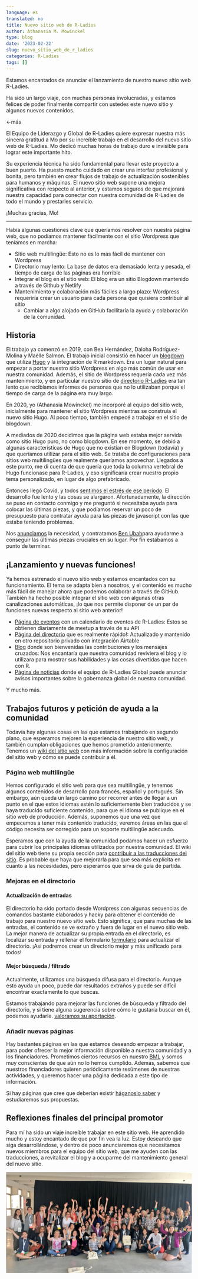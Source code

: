 ```yaml
---
language: es
translated: no
title: Nuevo sitio web de R-Ladies
author: Athanasia M. Mowinckel
type: blog
date: '2023-02-22'
slug: nuevo_sitio_web_de_r_ladies
categories: R-Ladies
tags: []
---
```


Estamos encantados de anunciar el lanzamiento de nuestro nuevo sitio web R-Ladies.

Ha sido un largo viaje, con muchas personas involucradas, y estamos felices de poder finalmente compartir con ustedes este nuevo sitio y algunos nuevos contenidos.

<-más

El Equipo de Liderazgo y Global de R-Ladies quiere expresar nuestra más sincera gratitud a Mo por su increíble trabajo en el desarrollo del nuevo sitio web de R-Ladies.
Mo dedicó muchas horas de trabajo duro e invisible para lograr este importante hito.

Su experiencia técnica ha sido fundamental para llevar este proyecto a buen puerto.
Ha puesto mucho cuidado en crear una interfaz profesional y bonita, pero también en crear flujos de trabajo de actualización sostenibles para humanos y máquinas.
El nuevo sitio web supone una mejora significativa con respecto al anterior, y estamos seguros de que mejorará nuestra capacidad para conectar con nuestra comunidad de R-Ladies de todo el mundo y prestarles servicio.

¡Muchas gracias, Mo!

***

Había algunas cuestiones clave que queríamos resolver con nuestra página web, que no podíamos mantener fácilmente con el sitio Wordpress que teníamos en marcha:

- Sitio web multilingüe: Esto no es lo más fácil de mantener con Wordpress
- Directorio muy lento: La base de datos era demasiado lenta y pesada, el tiempo de carga de las páginas era horrible
- Integrar el blog en el sitio web: El blog era un sitio Blogdown mantenido a través de Github y Netlify
- Mantenimiento y colaboración más fáciles a largo plazo: Wordpress requeriría crear un usuario para cada persona que quisiera contribuir al sitio
  - Cambiar a algo alojado en GitHub facilitaría la ayuda y colaboración de la comunidad.

## Historia

El trabajo ya comenzó en 2019, con Bea Hernández, Daloha Rodríguez-Molina y Maëlle Salmon.
El trabajo inicial consistió en hacer un [blogdown](https://bookdown.org/yihui/blogdown/) que utiliza [Hugo](https://gohugo.io/) y la integración de R markdown.
Era un lugar natural para empezar a portar nuestro sitio Wordpress en algo más común de usar en nuestra comunidad.
Además, el sitio de Wordpress requería cada vez más mantenimiento, y en particular nuestro sitio de [directorio R-Ladies](https://www.rladies.org/directory/) era tan lento que recibíamos informes de personas que no lo utilizaban porque el tiempo de carga de la página era muy largo.

En 2020, yo (Athanasia Mowinckel) me incorporé al equipo del sitio web, inicialmente para mantener el sitio Wordpress mientras se construía el nuevo sitio Hugo.
Al poco tiempo, también empecé a trabajar en el sitio de blogdown.

A mediados de 2020 decidimos que la página web estaba mejor servida como sitio Hugo puro, no como blogdown.
En ese momento, se debió a algunas características de Hugo que no existían en Blogdown (todavía) y que queríamos utilizar para el sitio web.
Se trataba de configuraciones para sitios web multilingües que realmente queríamos aprovechar.
Llegados a este punto, me di cuenta de que quería que toda la columna vertebral de Hugo funcionase para R-Ladies, y eso significaría crear nuestro propio tema personalizado, en lugar de algo prefabricado.

Entonces llegó Covid, y todos [sentimos el estrés de ese período](https://www.rladies.org/news/2020-11-23-reduced-service-note/).
El desarrollo fue lento y las cosas se alargaron.
Afortunadamente, la dirección se puso en contacto conmigo y me preguntó si necesitaba ayuda para colocar las últimas piezas, y que podíamos reservar un poco de presupuesto para contratar ayuda para las piezas de javascript con las que estaba teniendo problemas.

Nos [anunciamos](https://rladies.org/news/2022-03-28-request-for-proposal-javascript-development/) la necesidad, y contratamos [Ben Ubah](https://github.com/benubah)para ayudarme a conseguir las últimas piezas cruciales en su lugar.
Por fin estábamos a punto de terminar.

## ¡Lanzamiento y nuevas funciones!

Ya hemos estrenado el nuevo sitio web y estamos encantados con su funcionamiento.
El tema se adapta bien a nosotros, y el contenido es mucho más fácil de manejar ahora que podemos colaborar a través de GitHub.
También ha hecho posible integrar el sitio web con algunas otras canalizaciones automáticas, ¡lo que nos permite disponer de un par de funciones nuevas respecto al sitio web anterior!

- [Página de eventos](https://www.rladies.org/activities/events/) con un calendario de eventos de R-Ladies: Estos se obtienen diariamente de meetup a través de su API
- [Página del directorio](https://www.rladies.org/directory/) que es realmente rápido!: Actualizado y mantenido en otro repositorio privado con integración Airtable
- [Blog](https://www.rladies.org/blog/) donde son bienvenidas las contribuciones y los mensajes cruzados: Nos encantaría que nuestra comunidad reviviera el blog y lo utilizara para mostrar sus habilidades y las cosas divertidas que hacen con R.
- [Página de noticias](https://www.rladies.org/news/) donde el equipo de R-Ladies Global puede anunciar avisos importantes sobre la gobernanza global de nuestra comunidad.

Y mucho más.

## Trabajos futuros y petición de ayuda a la comunidad

Todavía hay algunas cosas en las que estamos trabajando en segundo plano, que esperamos mejoren la experiencia de nuestro sitio web, y también cumplan obligaciones que hemos prometido anteriormente.
Tenemos un [wiki del sitio web](https://github.com/rladies/rladies.github.io/wiki) con más información sobre la configuración del sitio web y cómo se puede contribuir a él.

### Página web multilingüe

Hemos configurado el sitio web para que sea multilingüe, y tenemos algunos contenidos de desarrollo para francés, español y portugués.
Sin embargo, aún queda un largo camino por recorrer antes de llegar a un punto en el que estos idiomas estén lo suficientemente bien traducidos y se haya traducido suficiente contenido, para que el idioma se publique en el sitio web de producción.
Además, suponemos que una vez que empecemos a tener más contenido traducido, veremos áreas en las que el código necesita ser corregido para un soporte multilingüe adecuado.

Esperamos que con la ayuda de la comunidad podamos hacer un esfuerzo para cubrir los principales idiomas utilizados por nuestra comunidad.
El wiki del sitio web tiene su propia sección para [contribuir a las traducciones del sitio](https://github.com/rladies/rladies.github.io/wiki/Adding-a-new-language).
Es probable que haya que mejorarla para que sea más explícita en cuanto a las necesidades, pero esperamos que sirva de guía de partida.

### Mejoras en el directorio

#### Actualización de entradas

El directorio ha sido portado desde Wordpress con algunas secuencias de comandos bastante elaborados y hacky para obtener el contenido de trabajo para nuestro nuevo sitio web.
Esto significa, que para muchas de las entradas, el contenido se ve extraño y fuera de lugar en el nuevo sitio web.
La mejor manera de actualizar su propia entrada en el directorio, es localizar su entrada y rellenar el formulario [formulario](https://airtable.com/shr54Z3BqfRJqypZ7) para actualizar el directorio.
¡Así podremos crear un directorio mejor y más unificado para todos!

#### Mejor búsqueda / filtrado

Actualmente, utilizamos una búsqueda difusa para el directorio.
Aunque esto ayuda un poco, puede dar resultados extraños y puede ser difícil encontrar exactamente lo que buscas.

Estamos trabajando para mejorar las funciones de búsqueda y filtrado del directorio, y si tiene alguna sugerencia sobre cómo le gustaría buscar en él, podemos ayudarle. [valoramos su aportación](https://github.com/rladies/rladies.github.io/issues).

### Añadir nuevas páginas

Hay bastantes páginas en las que estamos deseando empezar a trabajar, para poder ofrecer la mejor información disponible a nuestra comunidad y a los financiadores.
Prometimos ciertos recursos en nuestro [BML](https://rladies.org/news/2020-06-06-blm/) y somos muy conscientes de que aún no lo hemos cumplido.
Además, sabemos que nuestros financiadores quieren periódicamente resúmenes de nuestras actividades, y queremos hacer una página dedicada a este tipo de información.

Si hay páginas que cree que deberían existir [háganoslo saber](https://github.com/rladies/rladies.github.io/issues) y estudiaremos sus propuestas.

## Reflexiones finales del principal promotor

Para mí ha sido un viaje increíble trabajar en este sitio web.
He aprendido mucho y estoy encantado de que por fin vea la luz.
Estoy deseando que siga desarrollándose, y dentro de poco anunciaremos que necesitamos nuevos miembros para el equipo del sitio web, que me ayuden con las traducciones, a revitalizar el blog y a ocuparme del mantenimiento general del nuevo sitio.

![](rladies.jpg)


